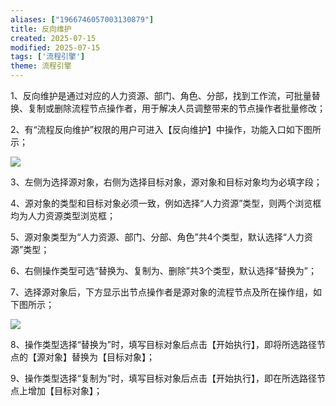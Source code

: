 ```yaml
---
aliases: ["1966746057003130879"]
title: 反向维护
created: 2025-07-15
modified: 2025-07-15
tags: ['流程引擎']
theme: 流程引擎
---
```


1、反向维护是通过对应的人力资源、部门、角色、分部，找到工作流，可批量替换、复制或删除流程节点操作者，用于解决人员调整带来的节点操作者批量修改；

2、有“流程反向维护”权限的用户可进入【反向维护】中操作，功能入口如下图所示；

![](https://myhelpdoc.oss-cn-heyuan.aliyuncs.com/mdimages/8cd67a6f77fa33aea4324a16df19e068.jpg)

3、左侧为选择源对象，右侧为选择目标对象，源对象和目标对象均为必填字段；

4、源对象的类型和目标对象必须一致，例如选择“人力资源”类型，则两个浏览框均为人力资源类型浏览框；

5、源对象类型为“人力资源、部门、分部、角色”共4个类型，默认选择“人力资源”类型；

6、右侧操作类型可选“替换为、复制为、删除”共3个类型，默认选择“替换为”；

7、选择源对象后，下方显示出节点操作者是源对象的流程节点及所在操作组，如下图所示；

![](https://myhelpdoc.oss-cn-heyuan.aliyuncs.com/mdimages/252c1e9f7e16baeee9c298129fdb871a.jpg)

8、操作类型选择“替换为”时，填写目标对象后点击【开始执行】，即将所选路径节点的【源对象】替换为【目标对象】；

9、操作类型选择“复制为”时，填写目标对象后点击【开始执行】，即在所选路径节点上增加【目标对象】；

